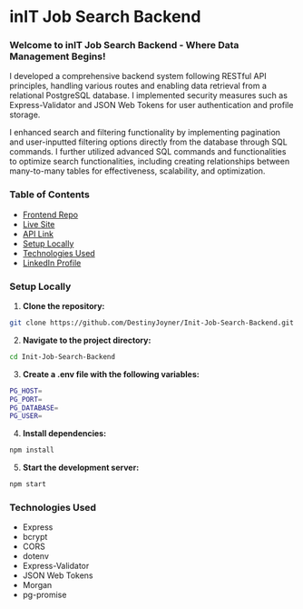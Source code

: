 # inIT Job Search Backend

### Welcome to inIT Job Search Backend - Where Data Management Begins!

I developed a comprehensive backend system following RESTful API principles, handling various routes and enabling data retrieval from a relational PostgreSQL database. I implemented security measures such as Express-Validator and JSON Web Tokens for user authentication and profile storage.

I enhanced search and filtering functionality by implementing pagination and user-inputted filtering options directly from the database through SQL commands. I further utilized advanced SQL commands and functionalities to optimize search functionalities, including creating relationships between many-to-many tables for effectiveness, scalability, and optimization.

### Table of Contents

- [Frontend Repo](https://github.com/DestinyJoyner/Init-Job-Search)
- [Live Site](https://init-job-search-engine.netlify.app/)
- [API Link](https://init-job-search.onrender.com/)
- [Setup Locally](#setup-locally)
- [Technologies Used](#technologies-used)
- [LinkedIn Profile](https://www.linkedin.com/in/destinyjoyner/)

### Setup Locally

1. **Clone the repository:**
```bash
git clone https://github.com/DestinyJoyner/Init-Job-Search-Backend.git
```

2. **Navigate to the project directory:**
```bash
cd Init-Job-Search-Backend
```
3. **Create a .env file with the following variables:**
```bash
PG_HOST=
PG_PORT=
PG_DATABASE=
PG_USER=
```
4. **Install dependencies:**
```bash
npm install
```
5. **Start the development server:**
```bash
npm start
```

### Technologies Used
- Express
- bcrypt
- CORS
- dotenv
- Express-Validator
- JSON Web Tokens
- Morgan
- pg-promise